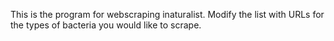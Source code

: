 This is the program for webscraping inaturalist. Modify the list with URLs for the types of bacteria you would like to scrape.
